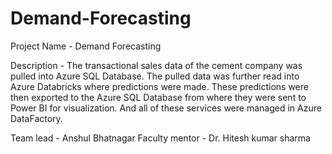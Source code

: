 # Demand-Forecasting
Project Name - Demand Forecasting

Description - The transactional sales data of the cement company was pulled into Azure SQL Database. The pulled data was further read into Azure Databricks where predictions were made. These predictions were then exported to the Azure SQL Database from where they were sent to Power BI for visualization. And all of these services were managed in Azure DataFactory.

Team lead - Anshul Bhatnagar
Faculty mentor - Dr. Hitesh kumar sharma
